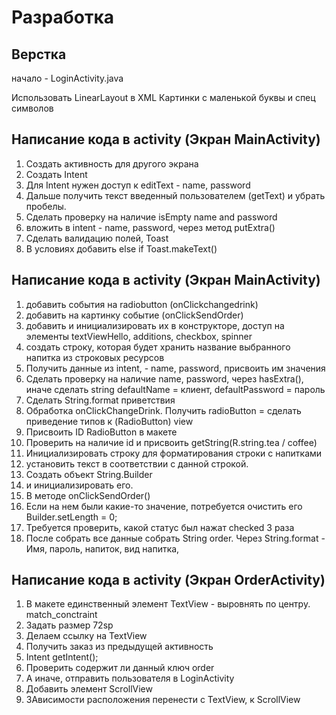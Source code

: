 # Разработка

## Верстка

начало - LoginActivity.java

Использовать LinearLayout в XML
Картинки с маленькой буквы и спец символов

## Написание кода в activity (Экран MainActivity)

1.  Создать активность для другого экрана
2. Создать Intent
3. Для Intent нужен доступ к editText - name, password
4. Дальше получить текст введенный пользователем (getText) и убрать пробелы.
5. Сделать проверку на наличие isEmpty name and password
6. вложить в intent - name, password, через метод putExtra()
7. Сделать валидацию полей, Toast
8. В условиях добавить else if Toast.makeText()

## Написание кода в activity (Экран MainActivity)

1. добавить события на radiobutton (onClickchangedrink)
2. добавить на картинку событие (onClickSendOrder)
3. добавить и инициализировать их в конструкторе, доступ на элементы textViewHello, additions, checkbox, spinner
4. создать строку, которая будет хранить название выбранного напитка из строковых ресурсов
5. Получить данные из intent, - name, password, присвоить им значения
6. Сделать проверку на наличие name, password, через hasExtra(), иначе сделать string defaultName = клиент, defaultPassword = пароль 
7. Сделать String.format приветствия
8. Обработка onClickChangeDrink. Получить radioButton = сделать приведение типов к (RadioButton) view
9. Присвоить ID RadioButton в макете
10. Проверить на наличие id и присвоить getString(R.string.tea / coffee)
11. Инициализировать строку для форматирования строки с напитками
12. установить текст в соответствии с данной строкой.
13. Создать объект String.Builder
14. и инициализировать его.
15. В методе onClickSendOrder()
16. Если на нем были какие-то значение, потребуется очистить его Builder.setLength = 0;
17. Требуется проверить, какой статус был нажат checked 3 раза
18. После собрать все данные собрать String order. Через String.format - Имя, пароль, напиток, вид напитка, 

## Написание кода в activity (Экран OrderActivity) 

1. В макете единственный элемент TextView - выровнять по центру. match_conctraint
2. Задать размер 72sp
3. Делаем ссылку на TextView
4. Получить заказ из предыдущей активность
5. Intent getIntent();
6. Проверить содержит ли данный ключ order
7. А иначе, отправить пользователя в LoginActivity
8. Добавить элемент ScrollView
9. ЗАвисимости расположения перенести с TextView, к ScrollView